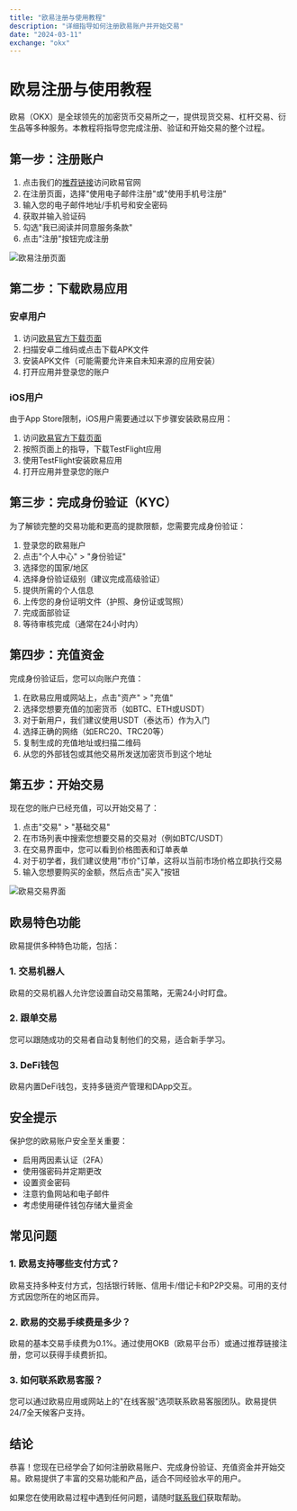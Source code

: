 ```yaml
---
title: "欧易注册与使用教程"
description: "详细指导如何注册欧易账户并开始交易"
date: "2024-03-11"
exchange: "okx"
---
```


# 欧易注册与使用教程

欧易（OKX）是全球领先的加密货币交易所之一，提供现货交易、杠杆交易、衍生品等多种服务。本教程将指导您完成注册、验证和开始交易的整个过程。

## 第一步：注册账户

1. 点击我们的[推荐链接](https://www.okx.com/join/YOUR_REF_ID)访问欧易官网
2. 在注册页面，选择"使用电子邮件注册"或"使用手机号注册"
3. 输入您的电子邮件地址/手机号和安全密码
4. 获取并输入验证码
5. 勾选"我已阅读并同意服务条款"
6. 点击"注册"按钮完成注册

![欧易注册页面](/placeholder.svg?height=300&width=600)

## 第二步：下载欧易应用

### 安卓用户

1. 访问[欧易官方下载页面](https://www.okx.com/download)
2. 扫描安卓二维码或点击下载APK文件
3. 安装APK文件（可能需要允许来自未知来源的应用安装）
4. 打开应用并登录您的账户

### iOS用户

由于App Store限制，iOS用户需要通过以下步骤安装欧易应用：

1. 访问[欧易官方下载页面](https://www.okx.com/download)
2. 按照页面上的指导，下载TestFlight应用
3. 使用TestFlight安装欧易应用
4. 打开应用并登录您的账户

## 第三步：完成身份验证（KYC）

为了解锁完整的交易功能和更高的提款限额，您需要完成身份验证：

1. 登录您的欧易账户
2. 点击"个人中心" > "身份验证"
3. 选择您的国家/地区
4. 选择身份验证级别（建议完成高级验证）
5. 提供所需的个人信息
6. 上传您的身份证明文件（护照、身份证或驾照）
7. 完成面部验证
8. 等待审核完成（通常在24小时内）

## 第四步：充值资金

完成身份验证后，您可以向账户充值：

1. 在欧易应用或网站上，点击"资产" > "充值"
2. 选择您想要充值的加密货币（如BTC、ETH或USDT）
3. 对于新用户，我们建议使用USDT（泰达币）作为入门
4. 选择正确的网络（如ERC20、TRC20等）
5. 复制生成的充值地址或扫描二维码
6. 从您的外部钱包或其他交易所发送加密货币到这个地址

## 第五步：开始交易

现在您的账户已经充值，可以开始交易了：

1. 点击"交易" > "基础交易"
2. 在市场列表中搜索您想要交易的交易对（例如BTC/USDT）
3. 在交易界面中，您可以看到价格图表和订单表单
4. 对于初学者，我们建议使用"市价"订单，这将以当前市场价格立即执行交易
5. 输入您想要购买的金额，然后点击"买入"按钮

![欧易交易界面](/placeholder.svg?height=300&width=600)

## 欧易特色功能

欧易提供多种特色功能，包括：

### 1. 交易机器人

欧易的交易机器人允许您设置自动交易策略，无需24小时盯盘。

### 2. 跟单交易

您可以跟随成功的交易者自动复制他们的交易，适合新手学习。

### 3. DeFi钱包

欧易内置DeFi钱包，支持多链资产管理和DApp交互。

## 安全提示

保护您的欧易账户安全至关重要：

- 启用两因素认证（2FA）
- 使用强密码并定期更改
- 设置资金密码
- 注意钓鱼网站和电子邮件
- 考虑使用硬件钱包存储大量资金

## 常见问题

### 1. 欧易支持哪些支付方式？

欧易支持多种支付方式，包括银行转账、信用卡/借记卡和P2P交易。可用的支付方式因您所在的地区而异。

### 2. 欧易的交易手续费是多少？

欧易的基本交易手续费为0.1%。通过使用OKB（欧易平台币）或通过推荐链接注册，您可以获得手续费折扣。

### 3. 如何联系欧易客服？

您可以通过欧易应用或网站上的"在线客服"选项联系欧易客服团队。欧易提供24/7全天候客户支持。

## 结论

恭喜！您现在已经学会了如何注册欧易账户、完成身份验证、充值资金并开始交易。欧易提供了丰富的交易功能和产品，适合不同经验水平的用户。

如果您在使用欧易过程中遇到任何问题，请随时[联系我们](/contact)获取帮助。

